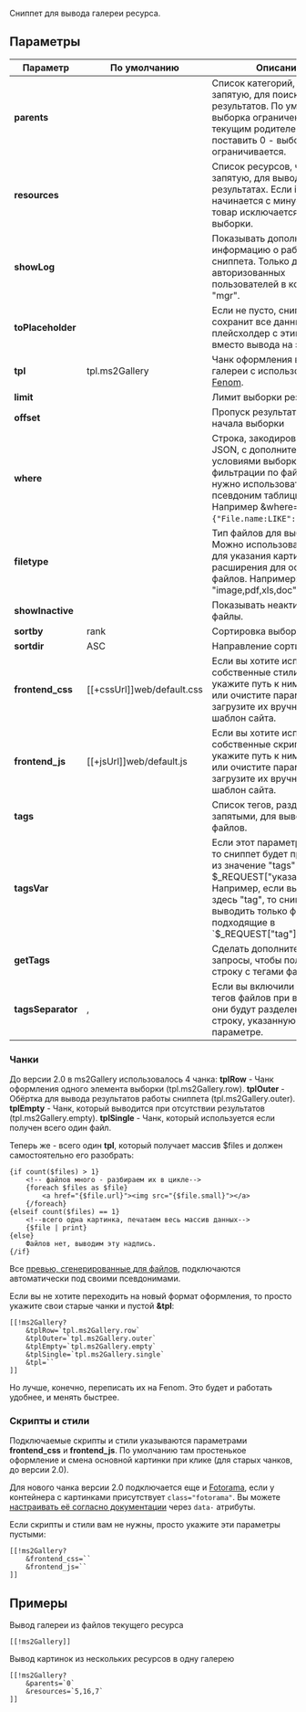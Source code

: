 Сниппет для вывода галереи ресурса.

## Параметры
Параметр            | По умолчанию  | Описание
--------------------|---------------|---------------------------------------------
**parents**         |               | Список категорий, через запятую, для поиска результатов. По умолчанию выборка ограничена текущим родителем. Если поставить 0 - выборка не ограничивается.
**resources**       |               | Список ресурсов, через запятую, для вывода в результатах. Если id товара начинается с минуса, этот товар исключается из выборки.
**showLog**         |               | Показывать дополнительную информацию о работе сниппета. Только для авторизованных пользователей в контексте "mgr".
**toPlaceholder**   |               | Если не пусто, сниппет сохранит все данные в плейсхолдер с этим именем, вместо вывода на экран.
**tpl**             | tpl.ms2Gallery| Чанк оформления всей галереи с использованием [Fenom][1].
**limit**           |               | Лимит выборки результатов
**offset**          |               | Пропуск результатов с начала выборки
**where**           |               | Строка, закодированная в JSON, с дополнительными условиями выборки. Для фильтрации по файлам нужно использовать псевдоним таблицы "File". Например &where=`{"File.name:LIKE":"%img%"}`.
**filetype**        |               | Тип файлов для выборки. Можно использовать "image" для указания картинок и расширения для остальных файлов. Например: "image,pdf,xls,doc".
**showInactive**    |               | Показывать неактивные файлы.
**sortby**          | rank          | Сортировка выборки.
**sortdir**         | ASC           | Направление сортировки
**frontend_css**    | [[+cssUrl]]web/default.css | Если вы хотите использовать собственные стили - укажите путь к ним здесь, или очистите параметр и загрузите их вручную через шаблон сайта.
**frontend_js**     | [[+jsUrl]]web/default.js   | Если вы хотите использовать собственные скрипты - укажите путь к ним здесь, или очистите параметр и загрузите их вручную через шаблон сайта.
**tags**            |               | Список тегов, разделённых запятыми, для вывода файлов.
**tagsVar**         |               | Если этот параметр не пуст, то сниппет будет принимать из значение "tags" в $_REQUEST["указанноеимя"]. Например, если вы укажите здесь "tag", то сниппет будет выводить только файлы, подходящие в `$_REQUEST["tag"]`.
**getTags**         |               | Сделать дополнительные запросы, чтобы получить строку с тегами файла?
**tagsSeparator**   | ,             | Если вы включили получение тегов файлов при выводе, они будут разделены через строку, указанную в этом параметре.

### Чанки
До версии 2.0 в ms2Gallery использовалось 4 чанка:
**tplRow** - Чанк оформления одного элемента выборки (tpl.ms2Gallery.row).
**tplOuter** - Обёртка для вывода результатов работы сниппета (tpl.ms2Gallery.outer).
**tplEmpty** - Чанк, который выводится при отсутствии результатов (tpl.ms2Gallery.empty).
**tplSingle** - Чанк, который используется если получен всего один файл.

Теперь же - всего один **tpl**, который получает массив $files и должен самостоятельно его разобрать:
```
{if count($files) > 1}
    <!-- файлов много - разбираем их в цикле-->
    {foreach $files as $file}
        <a href="{$file.url}"><img src="{$file.small}"></a>
    {/foreach}
{elseif count($files) == 1}
    <!--всего одна картинка, печатаем весь массив данных-->
    {$file | print}
{else}
    Файлов нет, выводим эту надпись.
{/if}
```
Все [превью, сгенерированные для файлов][2], подключаются автоматически под своими псевдонимами. 

Если вы не хотите переходить на новый формат оформления, то просто укажите свои старые чанки и пустой **&tpl**:
```
[[!ms2Gallery?
    &tplRow=`tpl.ms2Gallery.row`
    &tplOuter=`tpl.ms2Gallery.outer`
    &tplEmpty=`tpl.ms2Gallery.empty`
    &tplSingle=`tpl.ms2Gallery.single`
    &tpl=``
]]
```
Но лучше, конечно, переписать их на Fenom. Это будет и работать удобнее, и менять быстрее.

### Скрипты и стили
Подключаемые скрипты и стили указываются параметрами **frontend_css** и **frontend_js**. 
По умолчанию там простенькое оформление и смена основной картинки при клике (для старых чанков, до версии 2.0).

Для нового чанка версии 2.0 подключается еще и [Fotorama][3], если у контейнера с картинками присутствует `class="fotorama"`.
Вы можете [настраивать её согласно документации][4] через `data-` атрибуты.

Если скрипты и стили вам не нужны, просто укажите эти параметры пустыми:
```
[[!ms2Gallery?
    &frontend_css=``
    &frontend_js=``
]]
```

## Примеры
Вывод галереи из файлов текущего ресурса
```
[[!ms2Gallery]]
```


Вывод картинок из нескольких ресурсов в одну галерею
```
[[!ms2Gallery?
    &parents=`0`
    &resources=`5,16,7`
]]
```


[1]: /ru/01_Компоненты/01_pdoTools/03_Парсер.md
[2]: /ru/01_Компоненты/18_ms2Gallery/02_Генерация_превью.md
[3]: http://fotorama.io/
[4]: http://fotorama.io/customize/
